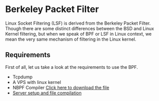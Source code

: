 <h1>Berkeley Packet Filter</h1>
<p>Linux Socket Filtering (LSF) is derived from the Berkeley Packet Filter. Though there are some distinct differences between the BSD and Linux Kernel filtering, but when we speak of BPF or LSF in Linux context, we mean the very same mechanism of filtering in the Linux kernel.<p>

<h2>Requirements</h2>
<p>First of all, let us take a look at the requirements to use the BPF.</p>
<ul>
    <li>
        Tcpdump
    </li>
    <li>
        A VPS with linux kernel
    </li>
    <li>
        NBPF Compiler <a href="//requirements/">Click here to download the file</a>
    </li>
    <li>
        <a href="/requirements/setup.md">Server setup and file compilation</a>
    </li>
</ul>